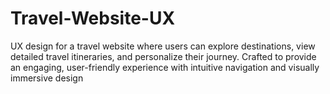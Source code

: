 # Travel-Website-UX
UX design for a travel website where users can explore destinations, view detailed travel itineraries, and personalize their journey. Crafted to provide an engaging, user-friendly experience with intuitive navigation and visually immersive design
